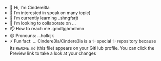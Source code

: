 - 👋 Hi, I’m Cindere3la
- 👀 I’m interested in speak on many topic)
- 🌱 I’m currently learning ..shngfsrjt
- 💞️ I’m looking to collaborate on ...
- 📫 How to reach me .gmdtjghmnhmn
- 😄 Pronouns: ...holkijk
- ⚡ Fun fact: ...
Cindere3la/Cindere3la is a ✨ special ✨ repository because its `README.md` (this file) appears on your GitHub profile.
You can click the Preview link to take a look at your changes

